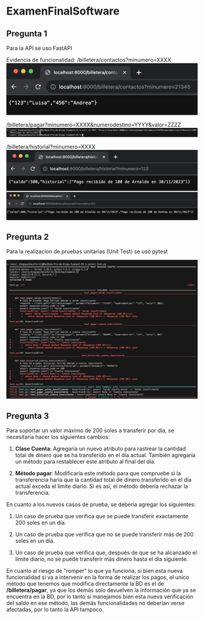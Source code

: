 # ExamenFinalSoftware

## Pregunta 1

Para la API se uso FastAPI

Evidencia de funcionalidad:
/billetera/contactos?minumero=XXXX
![contactos](https://github.com/Diegospf12/ExamenFinalSoftware/blob/main/images/Captura%20de%20pantalla%202023-11-30%20a%20la(s)%2020.05.12.png)

/billetera/pagar?minumero=XXXX&numerodestino=YYYY&valor=ZZZZ
![pagar](https://github.com/Diegospf12/ExamenFinalSoftware/blob/main/images/Captura%20de%20pantalla%202023-11-30%20a%20la(s)%2020.05.45.png)

/billetera/historial?minumero=XXXX
![historial1](https://github.com/Diegospf12/ExamenFinalSoftware/blob/main/images/Captura%20de%20pantalla%202023-11-30%20a%20la(s)%2020.06.09.png)
![historial2](https://github.com/Diegospf12/ExamenFinalSoftware/blob/main/images/Captura%20de%20pantalla%202023-11-30%20a%20la(s)%2020.07.26.png)

## Pregunta 2

Para la realizacion de pruebas unitarias (Unit Test) se usó pytest

![historial2](https://github.com/Diegospf12/ExamenFinalSoftware/blob/main/images/Captura%20de%20pantalla%202023-11-30%20a%20la(s)%2020.13.34.png)


## Pregunta 3

Para soportar un valor máximo de 200 soles a transferir por día, se necesitaria hacer los siguientes cambios:

1. **Clase Cuenta**:
  Agregaría un nuevo atributo para rastrear la cantidad total de dinero que se ha transferido en el día actual. También agregaría un método para restablecer este atributo al final del día.

3. **Método pagar**:
  Modificaría este método para que compruebe si la transferencia haría que la cantidad total de dinero transferido en el día actual exceda el límite diario. Si es así, el método debería rechazar la transferencia.

En cuanto a los nuevos casos de prueba, se debería agregar los siguientes:

1. Un caso de prueba que verifica que se puede transferir exactamente 200 soles en un día.

2. Un caso de prueba que verifica que no se puede transferir más de 200 soles en un día.

3. Un caso de prueba que verifica que, después de que se ha alcanzado el límite diario, no se puede transferir más dinero hasta el día siguiente.

En cuanto al riesgo de "romper" lo que ya funciona, si bien esta nueva funcionalidad si va a intervenir en la forma de realizar los pagos, el unico método que tenemos que modifica directamente la BD es el de **/billetera/pagar**, ya que los demás solo devuelven la información que ya se encuentra en la BD, por lo tanto si manejamos bien esta nueva verificación del saldo en ese método, las demás funcionalidades no deberían verse afectadas, por lo tanto la API tampoco.
